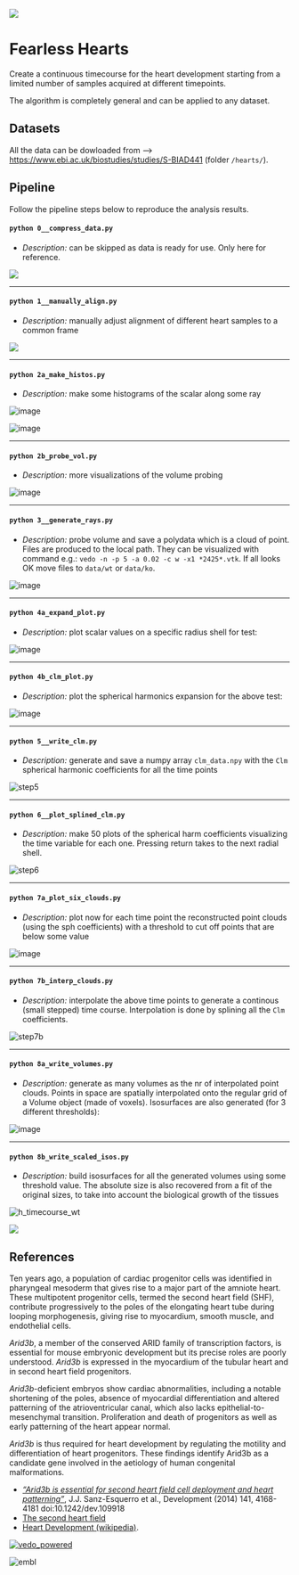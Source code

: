 
![](https://user-images.githubusercontent.com/32848391/94369891-ad9d9680-00ec-11eb-8efc-960416a5a0d0.png)

# Fearless Hearts

Create a continuous timecourse for the heart development starting from a limited number of samples acquired at different timepoints.

The algorithm is completely general and can be applied to any dataset.


## Datasets

All the data can be dowloaded from --> https://www.ebi.ac.uk/biostudies/studies/S-BIAD441 (folder `/hearts/`).


## Pipeline

Follow the pipeline steps below to reproduce the analysis results.


#### `python 0__compress_data.py`
- _Description:_ can be skipped as data is ready for use. Only here for reference.

![](https://user-images.githubusercontent.com/32848391/94371727-f2c7c580-00f8-11eb-8175-98cd60b0d0cd.png)


---
#### `python 1__manually_align.py`
- _Description:_ manually adjust alignment of different heart samples to a common frame

![](https://user-images.githubusercontent.com/32848391/94369906-c0b06680-00ec-11eb-916a-29e0556bc937.png)


---
#### `python 2a_make_histos.py`
- _Description:_ make some histograms of the scalar along some ray

![image](https://user-images.githubusercontent.com/32848391/94369915-c9a13800-00ec-11eb-86e0-0429198c392a.png)

![image](https://user-images.githubusercontent.com/32848391/94370309-86949400-00ef-11eb-9b21-d4163de78c8f.png)

---
#### `python 2b_probe_vol.py`
- _Description:_ more visualizations of the volume probing

![image](https://user-images.githubusercontent.com/32848391/94370391-11758e80-00f0-11eb-84b9-828b9d523a9d.png)


---
#### `python 3__generate_rays.py`
- _Description:_ probe volume and save a polydata which is a cloud of point. Files are produced to the local path. They can be visualized with command e.g.:
`vedo -n -p 5 -a 0.02 -c w -x1 *2425*.vtk`. If all looks OK move files to `data/wt` or `data/ko`.

![image](https://user-images.githubusercontent.com/32848391/94370678-a2009e80-00f1-11eb-99a7-7dcf8b7582ef.png)


---
#### `python 4a_expand_plot.py`
- _Description:_ plot scalar values on a specific radius shell for test:

![image](https://user-images.githubusercontent.com/32848391/94370795-569ac000-00f2-11eb-94ea-506aa02bd978.png)


---
#### `python 4b_clm_plot.py`
- _Description:_ plot the spherical harmonics expansion for the above test:

![image](https://user-images.githubusercontent.com/32848391/94369921-d756bd80-00ec-11eb-9ba3-69464ed5dc7a.png)


---
#### `python 5__write_clm.py`
- _Description:_ generate and save a numpy array `clm_data.npy` with the `Clm` spherical harmonic coefficients for all the time points

![step5](https://user-images.githubusercontent.com/32848391/94371848-bc3e7a80-00f9-11eb-8f07-16075893844e.gif)


---
#### `python 6__plot_splined_clm.py`
- _Description:_ make 50 plots of the spherical harm coefficients visualizing the time variable for each one. Pressing return takes to the next radial shell.

![step6](https://user-images.githubusercontent.com/32848391/94371751-1ee34680-00f9-11eb-9aaf-ce93ca54efc4.gif)


---
#### `python 7a_plot_six_clouds.py`
- _Description:_ plot now for each time point the reconstructed point clouds (using the sph coefficients) with a threshold to cut off points that are below some value

![image](https://user-images.githubusercontent.com/32848391/94371614-14747d00-00f8-11eb-8760-1e1c288df60e.png)


---
#### `python 7b_interp_clouds.py`
- _Description:_ interpolate the above time points to generate a continous (small stepped) time course. Interpolation is done by splining all the `Clm` coefficients.

![step7b](https://user-images.githubusercontent.com/32848391/94372187-00327f00-00fc-11eb-88b2-dd8f5dbdff51.gif)


---
#### `python 8a_write_volumes.py`
- _Description:_ generate as many volumes as the nr of interpolated point clouds. Points in space are spatially interpolated onto the regular grid of a Volume object (made of voxels). Isosurfaces are also generated (for 3 different thresholds):

![image](https://user-images.githubusercontent.com/32848391/94372279-88b11f80-00fc-11eb-859f-ba25085c87eb.png)


---
#### `python 8b_write_scaled_isos.py`
- _Description:_ build isosurfaces for all the generated volumes using some threshold value. The absolute size is also recovered from a fit of the original sizes, to take into account the biological growth of the tissues

![h_timecourse_wt](https://user-images.githubusercontent.com/32848391/94372352-f4938800-00fc-11eb-84e8-9804aae3c27c.gif)

![](https://user-images.githubusercontent.com/32848391/94369930-e5a4d980-00ec-11eb-980c-9b012cc821c4.png)


## References

Ten years ago, a population of cardiac progenitor cells was identified
in pharyngeal mesoderm that gives rise to a major part of the amniote heart.
These multipotent progenitor cells, termed the second heart field (SHF),
contribute progressively to the poles of the elongating heart tube during
looping morphogenesis, giving rise to myocardium, smooth muscle, and endothelial cells.

_Arid3b_, a member of the conserved ARID family of transcription
factors, is essential for mouse embryonic development but its precise
roles are poorly understood.
_Arid3b_ is expressed in the myocardium of the tubular heart and in second heart field
progenitors.

_Arid3b_-deficient embryos show cardiac abnormalities,
including a notable shortening of the poles, absence of myocardial
differentiation and altered patterning of the atrioventricular canal,
which also lacks epithelial-to-mesenchymal transition.
Proliferation and death of progenitors as well as early patterning of the heart
appear normal.

_Arid3b_ is thus required for heart development by regulating
the motility and differentiation of heart progenitors. These findings
identify Arid3b as a candidate gene involved in the aetiology of human
congenital malformations.

- _[“Arid3b is essential for second heart field cell deployment and heart patterning”](https://dev.biologists.org/content/141/21/4168)_, J.J. Sanz-Esquerro et al., Development (2014) 141, 4168-4181 doi:10.1242/dev.109918
- [The second heart field](https://pubmed.ncbi.nlm.nih.gov/22449840/)
- [Heart Development (wikipedia)](https://en.wikipedia.org/wiki/Heart_development).


[![vedo_powered](https://user-images.githubusercontent.com/32848391/94372929-13e0e400-0102-11eb-938c-bc0274d57108.png)](https://github.com/marcomusy/vedo)

![embl](https://user-images.githubusercontent.com/32848391/94371851-c3658880-00f9-11eb-9c2a-d418adb93d59.gif)



